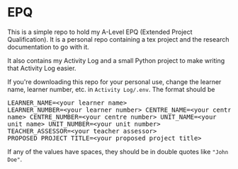 # EPQ

This is a simple repo to hold my A-Level EPQ (Extended Project Qualification). It is a personal repo containing a tex project and the research documentation to go with it.

It also contains my Activity Log and a small Python project to make writing that Activity Log easier.

If you're downloading this repo for your personal use, change the learner name, learner number, etc. in `Activity Log/.env`. The format should be <pre>LEARNER_NAME=&lt;your learner name&gt;
LEARNER_NUMBER=&lt;your learner number&gt;
CENTRE_NAME=&lt;your centre name&gt;
CENTRE_NUMBER=&lt;your centre number&gt;
UNIT_NAME=&lt;your unit name&gt;
UNIT_NUMBER=&lt;your unit number&gt;
TEACHER_ASSESSOR=&lt;your teacher assessor&gt;
PROPOSED_PROJECT_TITLE=&lt;your proposed project title&gt;</pre>

If any of the values have spaces, they should be in double quotes like `"John Doe"`.

